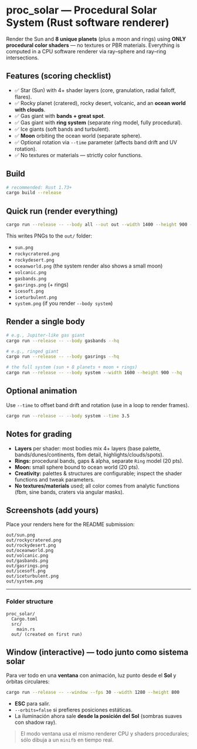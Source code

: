 
# proc_solar — Procedural Solar System (Rust software renderer)

Render the Sun and **8 unique planets** (plus a moon and rings) using **ONLY procedural color shaders** — no textures or PBR materials.
Everything is computed in a CPU software renderer via ray–sphere and ray–ring intersections.

## Features (scoring checklist)
- ✅ Star (Sun) with 4+ shader layers (core, granulation, radial falloff, flares).
- ✅ Rocky planet (cratered), rocky desert, volcanic, and an **ocean world with clouds**.
- ✅ Gas giant with **bands + great spot**.
- ✅ Gas giant with **ring system** (separate ring model, fully procedural).
- ✅ Ice giants (soft bands and turbulent).
- ✅ **Moon** orbiting the ocean world (separate sphere).  
- ✅ Optional rotation via `--time` parameter (affects band drift and UV rotation).
- ✅ No textures or materials — strictly color functions.

## Build
```bash
# recommended: Rust 1.73+
cargo build --release
```

## Quick run (render everything)
```bash
cargo run --release -- --body all --out out --width 1400 --height 900 --hq
```

This writes PNGs to the `out/` folder:
- `sun.png`
- `rockycratered.png`
- `rockydesert.png`
- `oceanworld.png` (the system render also shows a small moon)
- `volcanic.png`
- `gasbands.png`
- `gasrings.png` (+ rings)
- `icesoft.png`
- `iceturbulent.png`
- `system.png` (if you render `--body system`)

## Render a single body
```bash
# e.g., Jupiter-like gas giant
cargo run --release -- --body gasbands --hq

# e.g., ringed giant
cargo run --release -- --body gasrings --hq

# the full system (sun + 8 planets + moon + rings)
cargo run --release -- --body system --width 1600 --height 900 --hq
```

## Optional animation
Use `--time` to offset band drift and rotation (use in a loop to render frames).
```bash
cargo run --release -- --body system --time 3.5
```

## Notes for grading
- **Layers** per shader: most bodies mix 4+ layers (base palette, bands/dunes/continents, fbm detail, highlights/clouds/spots).  
- **Rings:** procedural bands, gaps & alpha, separate `Ring` model (20 pts).
- **Moon:** small sphere bound to ocean world (20 pts).
- **Creativity:** palettes & structures are configurable; inspect the shader functions and tweak parameters.
- **No textures/materials** used; all color comes from analytic functions (fbm, sine bands, craters via angular masks).

## Screenshots (add yours)
Place your renders here for the README submission:
```
out/sun.png
out/rockycratered.png
out/rockydesert.png
out/oceanworld.png
out/volcanic.png
out/gasbands.png
out/gasrings.png
out/icesoft.png
out/iceturbulent.png
out/system.png
```

---

### Folder structure
```
proc_solar/
  Cargo.toml
  src/
    main.rs
  out/ (created on first run)
```

## Window (interactive) — todo junto como sistema solar
Para ver todo en una **ventana** con animación, luz punto desde el **Sol** y órbitas circulares:

```bash
cargo run --release -- --window --fps 30 --width 1280 --height 800
```

- **ESC** para salir.
- `--orbits=false` si prefieres posiciones estáticas.
- La iluminación ahora sale **desde la posición del Sol** (sombras suaves con shadow ray).

> El modo ventana usa el mismo renderer CPU y shaders procedurales; sólo dibuja a un `minifb` en tiempo real.
